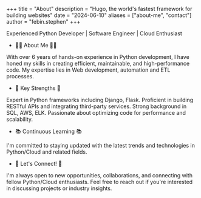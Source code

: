 +++
title = "About"
description = "Hugo, the world's fastest framework for building websites"
date = "2024-06-10"
aliases = ["about-me", "contact"]
author = "febin.stephen"
+++

Experienced Python Developer | Software Engineer | Cloud Enthusiast

- 👨‍💻 About Me 👨‍💻

With over 6 years of hands-on experience in Python development, I have honed my skills in creating efficient, maintainable, and high-performance code. My expertise lies in Web development, automation and ETL processes.

- 🚀 Key Strengths 🚀

Expert in Python frameworks including Django, Flask.
Proficient in building RESTful APIs and integrating third-party services.
Strong background in SQL, AWS, ELK.
Passionate about optimizing code for performance and scalability.

- 📚 Continuous Learning 📚

I'm committed to staying updated with the latest trends and technologies in Python/Cloud and related fields.

- 🌟 Let's Connect! 🌟

I'm always open to new opportunities, collaborations, and connecting with fellow Python/Cloud enthusiasts. Feel free to reach out if you're interested in discussing projects or industry insights.
